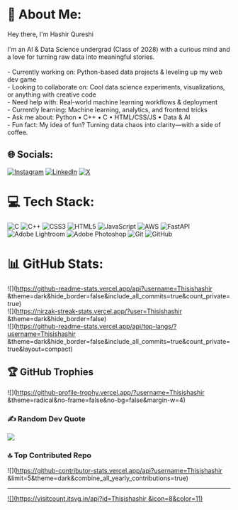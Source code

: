 # 💫 About Me:
Hey there, I'm Hashir Qureshi<br><br>I'm an AI & Data Science undergrad (Class of 2028) with a curious mind and a love for turning raw data into meaningful stories.<br><br>- Currently working on: Python-based data projects & leveling up my web dev game<br>- Looking to collaborate on: Cool data science experiments, visualizations, or anything with creative code<br>- Need help with: Real-world machine learning workflows & deployment<br>- Currently learning: Machine learning, analytics, and frontend tricks<br>- Ask me about: Python • C++ • C • HTML/CSS/JS • Data & AI<br>- Fun fact: My idea of fun? Turning data chaos into clarity—with a side of coffee.


## 🌐 Socials:
[![Instagram](https://img.shields.io/badge/Instagram-%23E4405F.svg?logo=Instagram&logoColor=white)](https://instagram.com/Hashirqxreshi ) [![LinkedIn](https://img.shields.io/badge/LinkedIn-%230077B5.svg?logo=linkedin&logoColor=white)](https://linkedin.com/in/https://www.linkedin.com/in/hashir-qureshi-a39958288?utm_source=share&utm_campaign=share_via&utm_content=profile&utm_medium=android_app) [![X](https://img.shields.io/badge/X-black.svg?logo=X&logoColor=white)](https://x.com/Hashirqxreshi) 

# 💻 Tech Stack:
![C](https://img.shields.io/badge/c-%2300599C.svg?style=for-the-badge&logo=c&logoColor=white) ![C++](https://img.shields.io/badge/c++-%2300599C.svg?style=for-the-badge&logo=c%2B%2B&logoColor=white) ![CSS3](https://img.shields.io/badge/css3-%231572B6.svg?style=for-the-badge&logo=css3&logoColor=white) ![HTML5](https://img.shields.io/badge/html5-%23E34F26.svg?style=for-the-badge&logo=html5&logoColor=white) ![JavaScript](https://img.shields.io/badge/javascript-%23323330.svg?style=for-the-badge&logo=javascript&logoColor=%23F7DF1E) ![AWS](https://img.shields.io/badge/AWS-%23FF9900.svg?style=for-the-badge&logo=amazon-aws&logoColor=white) ![FastAPI](https://img.shields.io/badge/FastAPI-005571?style=for-the-badge&logo=fastapi) ![Adobe Lightroom](https://img.shields.io/badge/Adobe%20Lightroom-31A8FF.svg?style=for-the-badge&logo=Adobe%20Lightroom&logoColor=white) ![Adobe Photoshop](https://img.shields.io/badge/adobe%20photoshop-%2331A8FF.svg?style=for-the-badge&logo=adobe%20photoshop&logoColor=white) ![Git](https://img.shields.io/badge/git-%23F05033.svg?style=for-the-badge&logo=git&logoColor=white) ![GitHub](https://img.shields.io/badge/github-%23121011.svg?style=for-the-badge&logo=github&logoColor=white)
# 📊 GitHub Stats:
![](https://github-readme-stats.vercel.app/api?username=Thisishashir &theme=dark&hide_border=false&include_all_commits=true&count_private=true)<br/>
![](https://nirzak-streak-stats.vercel.app/?user=Thisishashir &theme=dark&hide_border=false)<br/>
![](https://github-readme-stats.vercel.app/api/top-langs/?username=Thisishashir &theme=dark&hide_border=false&include_all_commits=true&count_private=true&layout=compact)

## 🏆 GitHub Trophies
![](https://github-profile-trophy.vercel.app/?username=Thisishashir &theme=radical&no-frame=false&no-bg=false&margin-w=4)

### ✍️ Random Dev Quote
![](https://quotes-github-readme.vercel.app/api?type=horizontal&theme=gruvbox)

### 🔝 Top Contributed Repo
![](https://github-contributor-stats.vercel.app/api?username=Thisishashir &limit=5&theme=dark&combine_all_yearly_contributions=true)

---
[![](https://visitcount.itsvg.in/api?id=Thisishashir &icon=8&color=11)](https://visitcount.itsvg.in)

<!-- Proudly created with GPRM ( https://gprm.itsvg.in ) -->
